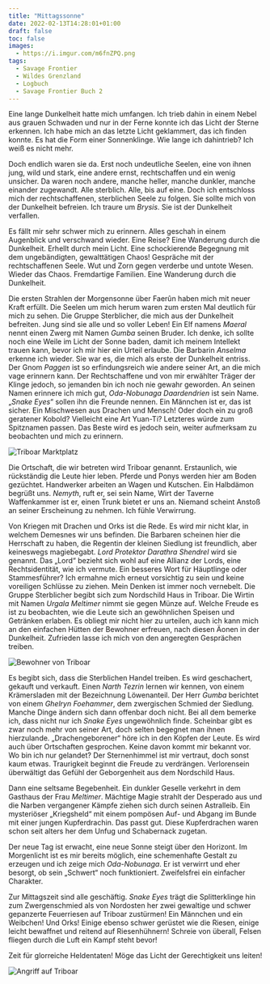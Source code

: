 ```yaml
---
title: "Mittagssonne"
date: 2022-02-13T14:28:01+01:00
draft: false
toc: false
images:
  - https://i.imgur.com/m6fnZPQ.png
tags: 
  - Savage Frontier
  - Wildes Grenzland
  - Logbuch
  - Savage Frontier Buch 2
---
```


Eine lange Dunkelheit hatte mich umfangen. Ich trieb dahin in einem Nebel aus grauen Schwaden und nur in der Ferne konnte ich das Licht der Sterne erkennen. Ich habe mich an das letzte Licht geklammert, das ich finden konnte. Es hat die Form einer Sonnenklinge. Wie lange ich dahintrieb? Ich weiß es nicht mehr.

Doch endlich waren sie da. Erst noch undeutliche Seelen, eine von ihnen jung, wild und stark, eine andere ernst, rechtschaffen und ein wenig unsicher. Da waren noch andere, manche heller, manche dunkler, manche einander zugewandt. Alle sterblich. Alle, bis auf eine. Doch ich entschloss mich der rechtschaffenen, sterblichen Seele zu folgen. Sie sollte mich von der Dunkelheit befreien. Ich traure um *Brysis*. Sie ist der Dunkelheit verfallen.

Es fällt mir sehr schwer mich zu erinnern. Alles geschah in einem Augenblick und verschwand wieder. Eine Reise? Eine Wanderung durch die Dunkelheit. Erhellt durch mein Licht. Eine schockierende Begegnung mit dem ungebändigten, gewalttätigen Chaos! Gespräche mit der rechtschaffenen Seele. Wut und Zorn gegen verderbe und untote Wesen. Wieder das Chaos. Fremdartige Familien. Eine Wanderung durch die Dunkelheit.

Die ersten Strahlen der Morgensonne über Faerûn haben mich mit neuer Kraft erfüllt. Die Seelen um mich herum waren zum ersten Mal deutlich für mich zu sehen. Die Gruppe Sterblicher, die mich aus der Dunkelheit befreiten. Jung sind sie alle und so voller Leben! Ein Elf namens *Maeral* nennt einen Zwerg mit Namen *Gumba* seinen Bruder. Ich denke, ich sollte noch eine Weile im Licht der Sonne baden, damit ich meinem Intellekt trauen kann, bevor ich mir hier ein Urteil erlaube. Die Barbarin *Anselma* erkenne ich wieder. Sie war es, die mich als erste der Dunkelheit entriss. Der Gnom *Paggen* ist so erfindungsreich wie andere seiner Art, an die mich vage erinnern kann. Der Rechtschaffene und von mir erwählter Träger der Klinge jedoch, so jemanden bin ich noch nie gewahr geworden. An seinen Namen erinnere ich mich gut, *Oda-Nobunaga Daardendrien* ist sein Name. „*Snake Eyes*“ sollen ihn die Freunde nennen. Ein Männchen ist er, das ist sicher. Ein Mischwesen aus Drachen und Mensch! Oder doch ein zu groß geratener Kobold? Vielleicht eine Art Yuan-Ti? Letzteres würde zum Spitznamen passen. Das Beste wird es jedoch sein, weiter aufmerksam zu beobachten und mich zu erinnern.

![Triboar Marktplatz](https://i.imgur.com/ng6lsSG.jpg)

Die Ortschaft, die wir betreten wird Triboar genannt. Erstaunlich, wie rückständig die Leute hier leben. Pferde und Ponys werden hier am Boden gezüchtet. Handwerker arbeiten an Wagen und Kutschen. Ein Halbdämon begrüßt uns. *Nemyth*, ruft er, sei sein Name, Wirt der Taverne Waffenkammer ist er, einen Trunk bietet er uns an. Niemand scheint Anstoß an seiner Erscheinung zu nehmen. Ich fühle Verwirrung. 

Von Kriegen mit Drachen und Orks ist die Rede. Es wird mir nicht klar, in welchem Demesnes wir uns befinden. Die Barbaren scheinen hier die Herrschaft zu haben, die Regentin der kleinen Siedlung ist freundlich, aber keineswegs magiebegabt. *Lord Protektor Darathra Shendrel* wird sie genannt. Das „Lord“ bezieht sich wohl auf eine Allianz der Lords, eine Rechtsidentität, wie ich vermute. Ein besseres Wort für Häuptlinge oder Stammesführer? Ich ermahne mich erneut vorsichtig zu sein und keine voreiligen Schlüsse zu ziehen. Mein Denken ist immer noch vernebelt.
Die Gruppe Sterblicher begibt sich zum Nordschild Haus in Triboar. Die Wirtin mit Namen *Urgala Meltimer* nimmt sie gegen Münze auf. Welche Freude es ist zu beobachten, wie die Leute sich an gewöhnlichen Speisen und Getränken erlaben. Es obliegt mir nicht hier zu urteilen, auch ich kann mich an den einfachen Hütten der Bewohner erfreuen, nach diesen Äonen in der Dunkelheit. Zufrieden lasse ich mich von den angeregten Gesprächen treiben.

![Bewohner von Triboar](https://i.imgur.com/UtNHmUF.png)

Es begibt sich, dass die Sterblichen Handel treiben. Es wird geschachert, gekauft und verkauft. Einen *Narth Tezrin* lernen wir kennen, von einem Krämersladen mit der Bezeichnung Löwenanteil. Der Herr *Gumba* berichtet von einem *Ghelryn Foehammer*, dem zwergischen Schmied der Siedlung. Manche Dinge ändern sich dann offenbar doch nicht. Bei all dem bemerke ich, dass nicht nur ich *Snake Eyes* ungewöhnlich finde. Scheinbar gibt es zwar noch mehr von seiner Art, doch selten begegnet man ihnen hierzulande. „Drachengeborener“ höre ich in den Köpfen der Leute. Es wird auch über Ortschaften gesprochen. Keine davon kommt mir bekannt vor. Wo bin ich nur gelandet? Der Sternenhimmel ist mir vertraut, doch sonst kaum etwas. Traurigkeit beginnt die Freude zu verdrängen. Verlorensein überwältigt das Gefühl der Geborgenheit aus dem Nordschild Haus.

Dann eine seltsame Begebenheit. Ein dunkler Geselle verkehrt in dem Gasthaus der Frau *Meltimer*. Mächtige Magie strahlt der Desperado aus und die Narben vergangener Kämpfe ziehen sich durch seinen Astralleib. Ein mysteriöser „Kriegsheld“ mit einem pompösen Auf- und Abgang im Bunde mit einer jungen Kupferdrachin. Das passt gut. Diese Kupferdrachen waren schon seit alters her dem Unfug und Schabernack zugetan.

Der neue Tag ist erwacht, eine neue Sonne steigt über den Horizont. Im Morgenlicht ist es mir bereits möglich, eine schemenhafte Gestalt zu erzeugen und ich zeige mich *Oda-Nobunaga*. Er ist verwirrt und eher besorgt, ob sein „Schwert“ noch funktioniert. Zweifelsfrei ein einfacher Charakter.

Zur Mittagszeit sind alle geschäftig. *Snake Eyes* trägt die Splitterklinge hin zum Zwergenschmied als von Nordosten her zwei gewaltige und schwer gepanzerte Feuerriesen auf Triboar zustürmen! Ein Männchen und ein Weibchen! Und Orks! Einige ebenso schwer gerüstet wie die Riesen, einige leicht bewaffnet und reitend auf Riesenhühnern! Schreie von überall, Felsen fliegen durch die Luft ein Kampf steht bevor! 

Zeit für glorreiche Heldentaten! Möge das Licht der Gerechtigkeit uns leiten!

![Angriff auf Triboar](https://i.imgur.com/DhxObCp.png)
